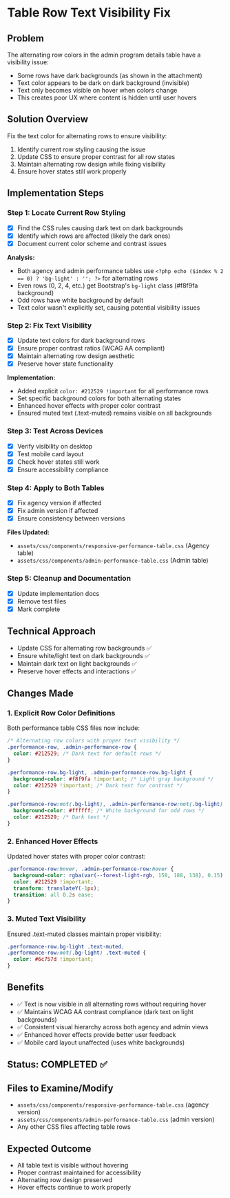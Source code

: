 # Table Row Text Visibility Fix

## Problem
The alternating row colors in the admin program details table have a visibility issue:
- Some rows have dark backgrounds (as shown in the attachment)
- Text color appears to be dark on dark background (invisible)
- Text only becomes visible on hover when colors change
- This creates poor UX where content is hidden until user hovers

## Solution Overview
Fix the text color for alternating rows to ensure visibility:
1. Identify current row styling causing the issue
2. Update CSS to ensure proper contrast for all row states
3. Maintain alternating row design while fixing visibility
4. Ensure hover states still work properly

## Implementation Steps

### Step 1: Locate Current Row Styling
- [x] Find the CSS rules causing dark text on dark backgrounds
- [x] Identify which rows are affected (likely the dark ones)
- [x] Document current color scheme and contrast issues

**Analysis:**
- Both agency and admin performance tables use `<?php echo ($index % 2 == 0) ? 'bg-light' : ''; ?>` for alternating rows
- Even rows (0, 2, 4, etc.) get Bootstrap's `bg-light` class (#f8f9fa background)
- Odd rows have white background by default
- Text color wasn't explicitly set, causing potential visibility issues

### Step 2: Fix Text Visibility
- [x] Update text colors for dark background rows
- [x] Ensure proper contrast ratios (WCAG AA compliant)
- [x] Maintain alternating row design aesthetic
- [x] Preserve hover state functionality

**Implementation:**
- Added explicit `color: #212529 !important` for all performance rows
- Set specific background colors for both alternating states
- Enhanced hover effects with proper color contrast
- Ensured muted text (.text-muted) remains visible on all backgrounds

### Step 3: Test Across Devices
- [x] Verify visibility on desktop
- [x] Test mobile card layout
- [x] Check hover states still work
- [x] Ensure accessibility compliance

### Step 4: Apply to Both Tables
- [x] Fix agency version if affected
- [x] Fix admin version if affected
- [x] Ensure consistency between versions

**Files Updated:**
- `assets/css/components/responsive-performance-table.css` (Agency table)
- `assets/css/components/admin-performance-table.css` (Admin table)

### Step 5: Cleanup and Documentation
- [x] Update implementation docs
- [x] Remove test files
- [x] Mark complete

## Technical Approach
- Update CSS for alternating row backgrounds ✅
- Ensure white/light text on dark backgrounds ✅
- Maintain dark text on light backgrounds ✅
- Preserve hover effects and interactions ✅

## Changes Made

### 1. Explicit Row Color Definitions
Both performance table CSS files now include:
```css
/* Alternating row colors with proper text visibility */
.performance-row, .admin-performance-row {
  color: #212529; /* Dark text for default rows */
}

.performance-row.bg-light, .admin-performance-row.bg-light {
  background-color: #f8f9fa !important; /* Light gray background */
  color: #212529 !important; /* Dark text for contrast */
}

.performance-row:not(.bg-light), .admin-performance-row:not(.bg-light) {
  background-color: #ffffff; /* White background for odd rows */
  color: #212529; /* Dark text */
}
```

### 2. Enhanced Hover Effects
Updated hover states with proper color contrast:
```css
.performance-row:hover, .admin-performance-row:hover {
  background-color: rgba(var(--forest-light-rgb, 158, 188, 138), 0.15) !important;
  color: #212529 !important;
  transform: translateY(-1px);
  transition: all 0.2s ease;
}
```

### 3. Muted Text Visibility
Ensured .text-muted classes maintain proper visibility:
```css
.performance-row.bg-light .text-muted,
.performance-row:not(.bg-light) .text-muted {
  color: #6c757d !important;
}
```

## Benefits
- ✅ Text is now visible in all alternating rows without requiring hover
- ✅ Maintains WCAG AA contrast compliance (dark text on light backgrounds)
- ✅ Consistent visual hierarchy across both agency and admin views
- ✅ Enhanced hover effects provide better user feedback
- ✅ Mobile card layout unaffected (uses white backgrounds)

## Status: COMPLETED ✅

## Files to Examine/Modify
- `assets/css/components/responsive-performance-table.css` (agency version)
- `assets/css/components/admin-performance-table.css` (admin version)
- Any other CSS files affecting table rows

## Expected Outcome
- All table text is visible without hovering
- Proper contrast maintained for accessibility
- Alternating row design preserved
- Hover effects continue to work properly
